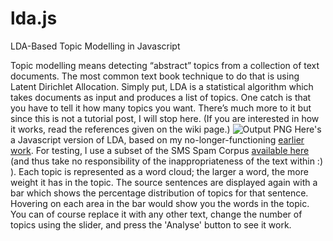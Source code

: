 lda.js
======

LDA-Based Topic Modelling in Javascript

Topic modelling means detecting “abstract” topics from a collection of text documents. The most common text book technique to do that is using Latent Dirichlet Allocation. Simply put, LDA is a statistical algorithm which takes documents as input and produces a list of topics. One catch is that you have to tell it how many topics you want. There’s much more to it but since this is not a tutorial post, I will stop here. (If you are interested in how it works, read the references given on the wiki page.)
![Output PNG](http://chaoticity.com/images/jda.js.png) 
Here's a Javascript version of LDA, based on my no-longer-functioning [earlier work](http://chaoticity.com/lda-based-topic-modelling-in-javascript/). For testing, I use a subset of the SMS Spam Corpus [available here](http://www.dt.fee.unicamp.br/~tiago/smsspamcollection/) (and thus take no responsibility of the inappropriateness of the text within :) ). Each topic is represented as a word cloud; the larger a word, the more weight it has in the topic. The source sentences are displayed again with a bar which shows the percentage distribution of topics for that sentence. Hovering on each area in the bar would show you the words in the topic. You can of course replace it with any other text, change the number of topics using the slider, and press the 'Analyse' button to see it work.
